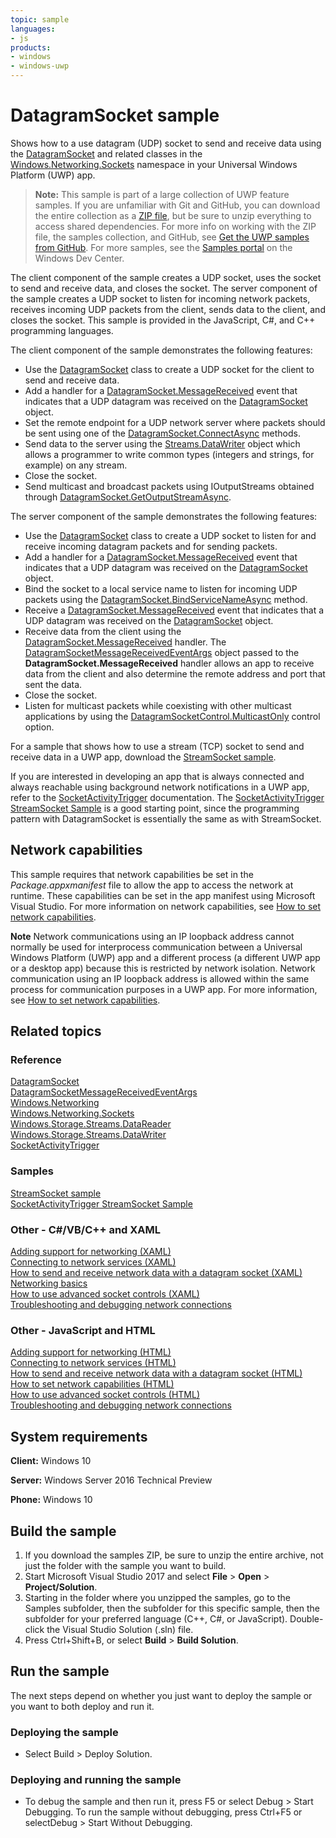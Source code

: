 ```yaml
---
topic: sample
languages:
- js
products:
- windows
- windows-uwp
---
```


# DatagramSocket sample

Shows how to a use datagram (UDP) socket to send and receive data using the [DatagramSocket](http://msdn.microsoft.com/library/windows/apps/br241319) 
and related classes in the [Windows.Networking.Sockets](http://msdn.microsoft.com/library/windows/apps/br226960) namespace in your Universal Windows Platform (UWP) app.

> **Note:** This sample is part of a large collection of UWP feature samples. 
> If you are unfamiliar with Git and GitHub, you can download the entire collection as a 
> [ZIP file](https://github.com/Microsoft/Windows-universal-samples/archive/master.zip), but be 
> sure to unzip everything to access shared dependencies. For more info on working with the ZIP file, 
> the samples collection, and GitHub, see [Get the UWP samples from GitHub](https://aka.ms/ovu2uq). 
> For more samples, see the [Samples portal](https://aka.ms/winsamples) on the Windows Dev Center. 

The client component of the sample creates a UDP socket, uses the socket to send and receive data, and closes the socket. The server component of the sample creates a UDP socket to listen for incoming network packets, receives incoming UDP packets from the client, sends data to the client, and closes the socket. This sample is provided in the JavaScript, C\#, and C++ programming languages.

The client component of the sample demonstrates the following features:

-   Use the [DatagramSocket](http://msdn.microsoft.com/library/windows/apps/br241319) class to create a UDP socket for the client to send and receive data.
-   Add a handler for a [DatagramSocket.MessageReceived](http://msdn.microsoft.com/library/windows/apps/br241358) event that indicates that a UDP datagram was received on the [DatagramSocket](http://msdn.microsoft.com/library/windows/apps/br241319) object.
-   Set the remote endpoint for a UDP network server where packets should be sent using one of the [DatagramSocket.ConnectAsync](http://msdn.microsoft.com/library/windows/apps/hh701219) methods.
-   Send data to the server using the [Streams.DataWriter](http://msdn.microsoft.com/library/windows/apps/br208154) object which allows a programmer to write common types (integers and strings, for example) on any stream.
-   Close the socket.
-   Send multicast and broadcast packets using IOutputStreams obtained through [DatagramSocket.GetOutputStreamAsync](https://msdn.microsoft.com/library/windows/apps/hh701265.aspx).

The server component of the sample demonstrates the following features:

-   Use the [DatagramSocket](http://msdn.microsoft.com/library/windows/apps/br241319) class to create a UDP socket to listen for and receive incoming datagram packets and for sending packets.
-   Add a handler for a [DatagramSocket.MessageReceived](http://msdn.microsoft.com/library/windows/apps/br241358) event that indicates that a UDP datagram was received on the [DatagramSocket](http://msdn.microsoft.com/library/windows/apps/br241319) object.
-   Bind the socket to a local service name to listen for incoming UDP packets using the [DatagramSocket.BindServiceNameAsync](http://msdn.microsoft.com/library/windows/apps/dn279143) method.
-   Receive a [DatagramSocket.MessageReceived](http://msdn.microsoft.com/library/windows/apps/br241358) event that indicates that a UDP datagram was received on the [DatagramSocket](http://msdn.microsoft.com/library/windows/apps/br241319) object.
-   Receive data from the client using the [DatagramSocket.MessageReceived](http://msdn.microsoft.com/library/windows/apps/br241358) handler. The [DatagramSocketMessageReceivedEventArgs](http://msdn.microsoft.com/library/windows/apps/br241344) object passed to the **DatagramSocket.MessageReceived** handler allows an app to receive data from the client and also determine the remote address and port that sent the data.
-   Close the socket.
-   Listen for multicast packets while coexisting with other multicast applications by using the [DatagramSocketControl.MulticastOnly](https://msdn.microsoft.com/library/windows/apps/windows.networking.sockets.datagramsocketcontrol.multicastonly.aspx) control option.

For a sample that shows how to use a stream (TCP) socket to send and receive data in a UWP app, download the [StreamSocket sample](/Samples/StreamSocket).

If you are interested in developing an app that is always connected and always reachable using background network notifications in a UWP app, refer to the [SocketActivityTrigger](https://msdn.microsoft.com/library/windows/apps/windows.applicationmodel.background.socketactivitytrigger.aspx) documentation. The [SocketActivityTrigger StreamSocket Sample](/Samples/SocketActivityStreamSocket) is a good starting point, since the programming pattern with DatagramSocket is essentially the same as with StreamSocket.

## Network capabilities

This sample requires that network capabilities be set in the *Package.appxmanifest* file to allow the app to access the network at runtime. These capabilities can be set in the app manifest using Microsoft Visual Studio. For more information on network capabilities, see [How to set network capabilities](http://msdn.microsoft.com/library/windows/apps/hh770532).

**Note** Network communications using an IP loopback address cannot normally be used for interprocess communication between a Universal Windows Platform (UWP) app and a different process (a different UWP app or a desktop app) because this is restricted by network isolation. Network communication using an IP loopback address is allowed within the same process for communication purposes in a UWP app. For more information, see [How to set network capabilities](http://msdn.microsoft.com/library/windows/apps/hh770532).

## Related topics

### Reference

[DatagramSocket](http://msdn.microsoft.com/library/windows/apps/br226882)  
[DatagramSocketMessageReceivedEventArgs](http://msdn.microsoft.com/library/windows/apps/br241344)  
[Windows.Networking](http://msdn.microsoft.com/library/windows/apps/br207124)  
[Windows.Networking.Sockets](http://msdn.microsoft.com/library/windows/apps/br226960)  
[Windows.Storage.Streams.DataReader](http://msdn.microsoft.com/library/windows/apps/br208119)  
[Windows.Storage.Streams.DataWriter](http://msdn.microsoft.com/library/windows/apps/br208154)  
[SocketActivityTrigger](https://msdn.microsoft.com/library/windows/apps/windows.applicationmodel.background.socketactivitytrigger.aspx)  

### Samples

[StreamSocket sample](/Samples/StreamSocket)  
[SocketActivityTrigger StreamSocket Sample](/Samples/SocketActivityStreamSocket)  

### Other - C\#/VB/C++ and XAML

[Adding support for networking (XAML)](http://msdn.microsoft.com/library/windows/apps/hh452751)  
[Connecting to network services (XAML)](http://msdn.microsoft.com/library/windows/apps/hh452976)  
[How to send and receive network data with a datagram socket (XAML)](http://msdn.microsoft.com/library/windows/apps/hh452986)  
[Networking basics](https://msdn.microsoft.com/library/windows/apps/mt280233)  
[How to use advanced socket controls (XAML)](http://msdn.microsoft.com/library/windows/apps/jj150598)  
[Troubleshooting and debugging network connections](http://msdn.microsoft.com/library/windows/apps/hh770534)  

### Other - JavaScript and HTML

[Adding support for networking (HTML)](http://msdn.microsoft.com/library/windows/apps/hh452752)  
[Connecting to network services (HTML)](http://msdn.microsoft.com/library/windows/apps/hh452977)  
[How to send and receive network data with a datagram socket (HTML)](http://msdn.microsoft.com/library/windows/apps/hh452986)  
[How to set network capabilities (HTML)](http://msdn.microsoft.com/library/windows/apps/hh770532)  
[How to use advanced socket controls (HTML)](http://msdn.microsoft.com/library/windows/apps/hh780596)  
[Troubleshooting and debugging network connections](http://msdn.microsoft.com/library/windows/apps/hh770534)  

## System requirements

**Client:** Windows 10

**Server:** Windows Server 2016 Technical Preview

**Phone:** Windows 10

## Build the sample

1. If you download the samples ZIP, be sure to unzip the entire archive, not just the folder with the sample you want to build. 
2. Start Microsoft Visual Studio 2017 and select **File** \> **Open** \> **Project/Solution**.
3. Starting in the folder where you unzipped the samples, go to the Samples subfolder, then the subfolder for this specific sample, then the subfolder for your preferred language (C++, C#, or JavaScript). Double-click the Visual Studio Solution (.sln) file.
4. Press Ctrl+Shift+B, or select **Build** \> **Build Solution**.

## Run the sample

The next steps depend on whether you just want to deploy the sample or you want to both deploy and run it.

### Deploying the sample

- Select Build > Deploy Solution. 

### Deploying and running the sample

- To debug the sample and then run it, press F5 or select Debug >  Start Debugging. To run the sample without debugging, press Ctrl+F5 or selectDebug > Start Without Debugging. 

